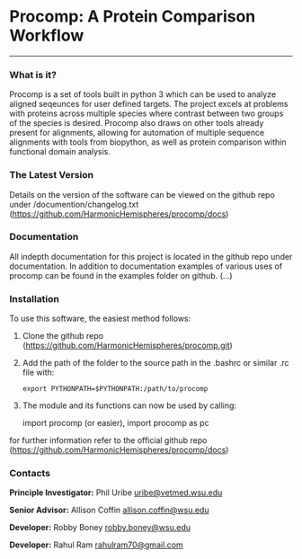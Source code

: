# Procomp: A Protein Comparison Workflow
<hr>

### What is it?
Procomp is a set of tools built in python 3 which can be used
to analyze aligned seqeunces for user defined targets. The 
project excels at problems with proteins across multiple species
where contrast between two groups of the species is desired. 
Procomp also draws on other tools already present for alignments,
allowing for automation of multiple sequence alignments with 
tools from biopython, as well as protein comparison within functional
domain analysis.

### The Latest Version
Details on the version of the software can be viewed on the 
github repo under /documention/changelog.txt
(https://github.com/HarmonicHemispheres/procomp/docs)

### Documentation
All indepth documentation for this project is located in
the github repo under documentation. In addition to documentation
examples of various uses of procomp can be found in the examples
folder on github. (...)


### Installation
To use this software, the easiest method follows:

1. Clone the github repo (https://github.com/HarmonicHemispheres/procomp.git)
2. Add the path of the folder to the source path in the 
   .bashrc or similar .rc file with:

    ```export PYTHONPATH=$PYTHONPATH:/path/to/procomp```

3. The module and its functions can now be used by calling:

    import procomp 
    (or easier),
    import procomp as pc

for further information refer to the official github repo
(https://github.com/HarmonicHemispheres/procomp/docs)


### Contacts
<strong>Principle Investigator:</strong> Phil Uribe      <uribe@vetmed.wsu.edu>

<strong>Senior Advisor:</strong> Allison Coffin     <allison.coffin@wsu.edu>

<strong>Developer:</strong> Robby Boney     <robby.boney@wsu.edu>

<strong>Developer:</strong> Rahul Ram
<rahulram70@gmail.com>


                    
